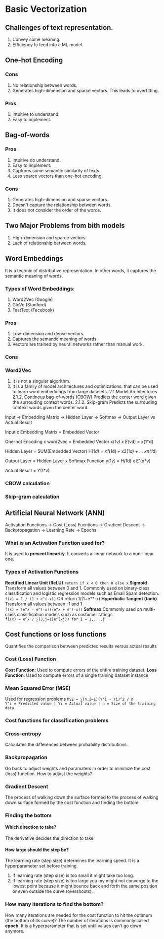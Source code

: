 

# Basic Vectorization

## Challenges of text representation.
1. Convey some meaning.
2. Efficiency to feed into a ML model.

## One-hot Encoding

### Cons
1. No relationship between words.
2. Generates high-dimension and sparce vectors. This leads to overfitting.
### Pros
1. Intuitive to understand.
2. Easy to implement.

## Bag-of-words

### Pros
1. Intuitive do understand.
2. Easy to implement.
3. Captures some semantic similarity of texts.
4. Less sparce vectors than one-hot encoding.

### Cons
1. Generates high-dimension and sparse vectors.
2. Doesn't capture the relationship between words.
3. It does not consider the order of the words.

## Two Major Problems from bith models
1. High-dimension and sparce vectors.
2. Lack of relationship between words.


## Word Embeddings
It is a technic of distributive representation. In other words,
it captures the semantic meaning of words.

### Types of Word Embeddings:
1. Word2Vec (Google)
2. GloVe (Stanford)
3. FastText (Facebook)

### Pros
1. Low-dimension and dense vectors.
2. Captures the semantic meaning of words.
3. Vectors are trained by neural networks rather than manual work.

### Cons


### Word2Vec
1. It is not a singular algorithm.
2. It is a family of model architectures and optimizations.
that can be used to learn word embeddings from large datasets.
2.1 Model Architectures
2.1.2. Continous bag-of-words (CBOW)
Predicts the center word given the surrouding context words.
2.1.2. Skip-gram
Predicts the surrouding context words given the center word.

Input -> Embedding Matrix -> Hidden Layer -> Softmax -> Output Layer vs Actual Result

Input x Embedding Matrix = Embedded Vector

One-hot Encoding x word2vec = Embedded Vector
x(1*v) x E(v*d) = x(1*d)

Hidden Layer = SUM(Embedded Vector)
H(1*d) = x1(1*d) + x2(1*d) + ... xn(1*d)

Output Layer = Hidden Layer x Softmax Function
y(1*v) = H(1*d) x E'(d*v)

Actual Result = Y(1*v)

### CBOW calculation

### Skip-gram calculation


## Artificial Neural Network (ANN)

Activation Functions -> Cost (Loss) Fucntions -> Gradient Descent -> Backpropagation -> Learning Rate -> Epochs

### What is an **Activation Function** used for?
It is used to **prevent linearity**. It converts a linear network to a non-linear one.
### Types of Activation Functions
**Rectified Linear Unit (ReLU)**
`return if x < 0 then 0 else x`
**Sigmoid**
Transform all values between 0 and 1. Commonly used on binary-class classification and logistic regression models such as Email Spam detection.<br>
`f(x) = 1 / (1 + e^(-x))` OR return 1/(1+e**-x)
**Hyperbolic Tangent (tanh)**
Transform all values between -1 and 1<br>
`f(x) = (e^x - e^(-x))/e^x + e^(-x))`
**Softmax**
Commonly used on multi-class classification models such as costumer ratings.<br>
`fi(x) = e^x / ∑(J,j=1)e^(xj)) for i = 1,...,j`

## Cost functions or loss functions
Quantifies the comparison between predicted results versus actual results

### Cost (Loss) Function 
**Cost Function**: Used to compute errors of the entire training dataset. 
**Loss Function**: Used to compute errors of a single training dataset instance.
### Mean Squared Error (MSE)
Used for regression problems
`MSE = ∑(n,i=1)(Y'i - Yi)^2 / n`<br>
`Y'i = Predicted value | Yi = Actual value | n = Size of the training data`
### Cost functions for classification problems
### Cross-entropy
Calculates the differences between probability distributions.

### Backpropagation
Go back to adjust weights and paramaters in order to minimize the cost (loss) function.
How to adjust the weights?
### Gradient Descent
The process of walking down the surface formed to the process of walking down surface formed
by the cost function and finding the bottom.
### Finding the bottom
#### Which direction to take?
The derivative decides the direction to take
#### How large should the step be?
The learning rate (step size) determines the learning speed. It is a hyperparameter set before training.
1. If learning rate (step size) is too small it might take too long.
2. If learning rate (step size) is too large you my might not converge to the lowest point because 
it might bounce back and forth the same position or even outside the curve (overshoots).
### How many iterations to find the bottom?
How many iterations are needed for the cost function to hit the optimum (the bottom of its curve)?
The number of iterations is commonly called **epoch**. It is a hyperparameter that is set until values can't go down anymore.
